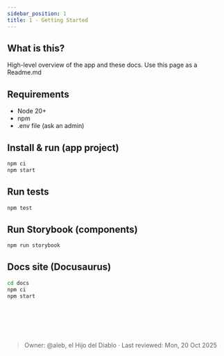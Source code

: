 ```yaml
---
sidebar_position: 1
title: 1 - Getting Started
---
```


## What is this?

High-level overview of the app and these docs.
Use this page as a Readme.md

## Requirements
- Node 20+
- npm
- .env file (ask an admin)

## Install & run (app project)
```bash
npm ci
npm start
```

## Run tests
```bash
npm test
```

## Run Storybook (components)
```bash
npm run storybook
```

## Docs site (Docusaurus)
```bash
cd docs
npm ci
npm start
```


<br></br>
<br></br>
> Owner: @aleb, el Hijo del Diablo · Last reviewed: Mon, 20 Oct 2025

